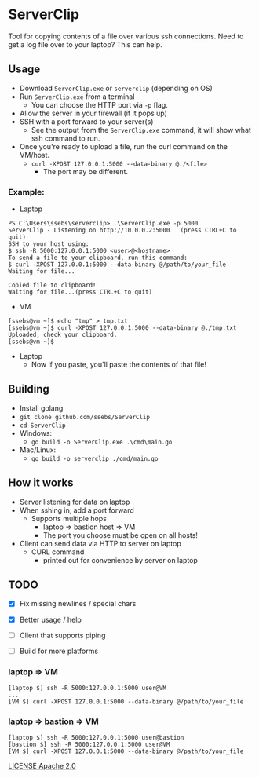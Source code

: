# ServerClip

Tool for copying contents of a file over various ssh connections. Need to get a log file over to your laptop? This can help.

## Usage
- Download `ServerClip.exe` or `serverclip` (depending on OS)
- Run `ServerClip.exe` from a terminal
  - You can choose the HTTP port via `-p` flag.
- Allow the server in your firewall (if it pops up)
- SSH with a port forward to your server(s)
  - See the output from the `ServerClip.exe` command, it will show what ssh command to run.
- Once you're ready to upload a file, run the curl command on the VM/host.
  - `curl -XPOST 127.0.0.1:5000 --data-binary @./<file>`
    - The port may be different.

### Example:
- Laptop
```
PS C:\Users\ssebs\serverclip> .\ServerClip.exe -p 5000
ServerClip - Listening on http://10.0.0.2:5000   (press CTRL+C to quit)
SSH to your host using:
$ ssh -R 5000:127.0.0.1:5000 <user>@<hostname>
To send a file to your clipboard, run this command:
$ curl -XPOST 127.0.0.1:5000 --data-binary @/path/to/your_file
Waiting for file...

Copied file to clipboard!
Waiting for file...(press CTRL+C to quit)
```

- VM
```
[ssebs@vm ~]$ echo "tmp" > tmp.txt
[ssebs@vm ~]$ curl -XPOST 127.0.0.1:5000 --data-binary @./tmp.txt 
Uploaded, check your clipboard.
[ssebs@vm ~]$ 
```
- Laptop
  - Now if you paste, you'll paste the contents of that file!


## Building
- Install golang
- `git clone github.com/ssebs/ServerClip`
- `cd ServerClip`
- Windows:
  - `go build -o ServerClip.exe .\cmd\main.go`
- Mac/Linux:
  - `go build -o serverclip ./cmd/main.go`


## How it works
- Server listening for data on laptop
- When sshing in, add a port forward
  - Supports multiple hops
    - laptop => bastion host => VM
    - The port you choose must be open on all hosts!
- Client can send data via HTTP to server on laptop
  - CURL command
    - printed out for convenience by server on laptop

## TODO
- [x] Fix missing newlines / special chars
- [x] Better usage / help
- [ ] Client that supports piping
- [ ] Build for more platforms


### laptop => VM
```
[laptop $] ssh -R 5000:127.0.0.1:5000 user@VM
...
[VM $] curl -XPOST 127.0.0.1:5000 --data-binary @/path/to/your_file
```

### laptop => bastion => VM
```
[laptop $] ssh -R 5000:127.0.0.1:5000 user@bastion
[bastion $] ssh -R 5000:127.0.0.1:5000 user@VM
[VM $] curl -XPOST 127.0.0.1:5000 --data-binary @/path/to/your_file
```

[LICENSE Apache 2.0](./LICENSE)
